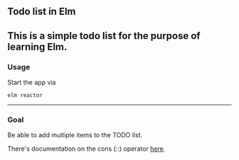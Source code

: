 ## Todo list in Elm
This is a simple todo list for the purpose of learning Elm.
---
### Usage

Start the app via
```
elm reactor
```

---
### Goal
Be able to add multiple items to the TODO list.

There's documentation on the cons (::) operator [here](https://package.elm-lang.org/packages/elm/core/latest/List#(::)).
